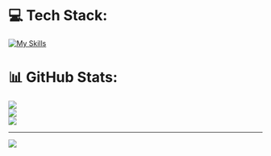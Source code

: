 # 💻 Tech Stack:
[![My Skills](https://skillicons.dev/icons?i=python,github,vsc&perline=3)](https://skillicons.dev)
# 📊 GitHub Stats:
![](https://github-readme-stats.vercel.app/api?username=munishkhatri720&theme=dark&hide_border=false&include_all_commits=false&count_private=false)<br/>
![](https://github-readme-streak-stats.herokuapp.com/?user=munishkhatri720&theme=dark&hide_border=false)<br/>
![](https://github-readme-stats.vercel.app/api/top-langs/?username=munishkhatri720&theme=dark&hide_border=false&include_all_commits=false&count_private=false&layout=compact)

---
[![](https://visitcount.itsvg.in/api?id=munishkhatri720&icon=3&color=0)](https://visitcount.itsvg.in)
